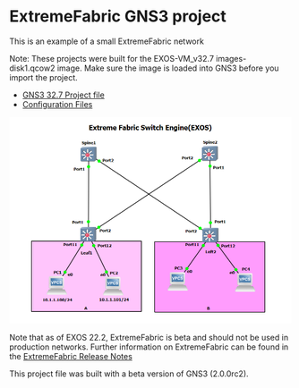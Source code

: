 # ExtremeFabric GNS3 project

This is an example of a small ExtremeFabric network

Note: These projects were built for the EXOS-VM_v32.7 images-disk1.qcow2 image.  Make sure the image is loaded into GNS3 before you import the project.

* [GNS3 32.7 Project file](https://github.com/stewilliams-extr/Virtual_EXOS/blob/master/gns3_projects/ExtremeFabric/extreme_fabric.gns3project)
* [Configuration Files](configs)

<img src="screenshot.png">

Note that as of EXOS 22.2, ExtremeFabric is beta and should not be used in production networks. Further information on ExtremeFabric can be found in the [ExtremeFabric Release Notes](http://documentation.extremenetworks.com/release_notes/ExtremeXOS/ExtremeFabric/ExtremeFabric_EXOS_22.2_RelNotes.pdf)


This project file was built with a beta version of GNS3 (2.0.0rc2).
